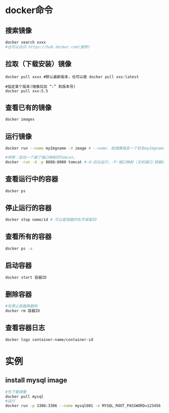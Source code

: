 # docker命令

## 搜索镜像

```sh
docker search xxxx
#也可以访问 https://hub.docker.com(推荐)
```

## 拉取（下载安装）镜像

```shell
docker pull xxxx #默认最新版本，也可以是 docker pull xxx:latest

#指定某个版本(镜像后加 “:” 和版本号)
docker pull xxx:5.5
```

## 查看已有的镜像

```sh
docker images
```

## 运行镜像

```sh
docker run --name myImgname -d image # --name: 给镜像指定一个别名myImgname(可不指定); -d:代表后台运行，image代表要运行的镜像名,如果是对个版本的镜像，需要指定镜像版本image:x.x 否则默认最新版本

#举例：启动一个做了端口映射的Tomcat。
docker -run -d -p 8888:8080 tomcat #-d:后台运行，-P:端口映射（主机端口:容器端口）

```

## 查看运行中的容器

```sh
docker ps
```

## 停止运行的容器

```sh
docker stop name/id # 可以是容器的名字或者ID
```

## 查看所有的容器

```sh
docker ps -a
```

## 启动容器

```sh
docker start 容器ID
```

## 删除容器

```sh
#先停止容器再删除
docker rm 容器ID
```

## 查看容器日志

```sh
docker logs container-name/container-id
```

# 实例

## install mysql image

```sh
#先下载镜像 
docker pull mysql
#运行
docker run -p 3306:3306 --name mysql001 -e MYSQL_ROOT_PASSWORD=123456 -d mysql
```

